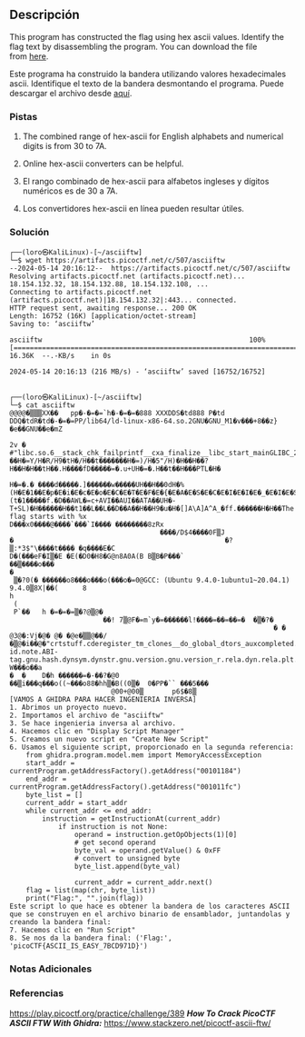 ## Descripción
This program has constructed the flag using hex ascii values. Identify the flag text by disassembling the program. You can download the file from [here](https://artifacts.picoctf.net/c/507/asciiftw).

Este programa ha construido la bandera utilizando valores hexadecimales ascii. Identifique el texto de la bandera desmontando el programa. Puede descargar el archivo desde [aquí](https://artifacts.picoctf.net/c/507/asciiftw).
### Pistas
1. The combined range of hex-ascii for English alphabets and numerical digits is from 30 to 7A.
2. Online hex-ascii converters can be helpful.

1. El rango combinado de hex-ascii para alfabetos ingleses y dígitos numéricos es de 30 a 7A.
2. Los convertidores hex-ascii en línea pueden resultar útiles.
### Solución
```
┌──(loro㉿KaliLinux)-[~/asciiftw]
└─$ wget https://artifacts.picoctf.net/c/507/asciiftw                                         
--2024-05-14 20:16:12--  https://artifacts.picoctf.net/c/507/asciiftw
Resolving artifacts.picoctf.net (artifacts.picoctf.net)... 18.154.132.32, 18.154.132.88, 18.154.132.108, ...
Connecting to artifacts.picoctf.net (artifacts.picoctf.net)|18.154.132.32|:443... connected.
HTTP request sent, awaiting response... 200 OK
Length: 16752 (16K) [application/octet-stream]
Saving to: ‘asciiftw’

asciiftw                                                   100%[========================================================================================================================================>]  16.36K  --.-KB/s    in 0s      

2024-05-14 20:16:13 (216 MB/s) - ‘asciiftw’ saved [16752/16752]

                                                                                                                                                                                                                                            
┌──(loro㉿KaliLinux)-[~/asciiftw]
└─$ cat asciiftw         
@@@@�▒▒▒XX��   pp�-�=�=`h�-�=�=�888 XXXDDS�td888 P�td      DDQ�tdR�td�-�=�=PP/lib64/ld-linux-x86-64.so.2GNU�GNU_M1�v���+8��z}�e��GNU��e�mZ 
                                                                                                                                           2v � #"libc.so.6__stack_chk_failprintf__cxa_finalize__libc_start_mainGLIBC_2.2.5GLIBC_2.4_ITM_der�H�=��2/��H�=Y/H�R/H9�tH�/H��t�������H�=)/H�5"/H)�H��H��?H��H�H��tH��.H����fD�����=�.u+UH�=�.H��t��H���PTL�H�
                                                                                                 H�=�.� ����d�����.]������w�����UH��H��0dH�%(H�E�1��E�p�E�i�E�c�E�o�E�C�E�T�E�F�E�{�E�A�E�S�E�C�E�I�E�I�E�_�E�I�E�S�E�_�E�E�E�A�E�S�E�Y�E�_���V����H�E�dH3%(t�1�����f.�D��AWL�=c+AVI��AUI��ATA��UH�-T+SL)�H������H��t1��L��L��D��A��H��H9�u�H�[]A\A]A^A_�ff.������H�H��The flag starts with %x
D���x0����@����`���`I���� ��������8zRx
                                     ����/D$4����0F▒J
�                                                    �?▒:*3$"\����t���� �q����E�C
D�(���eF�I▒�E �E(�D0�H8�G@n8A0A(B B▒B�P���` 
��▒����o���
�
 ▒�?0(� ������o8���o���o(���o�=0@GCC: (Ubuntu 9.4.0-1ubuntu1~20.04.1) 9.4.0▒8X|��(      8
h
 (
 P`��   h �=�=�=▒�?@▒@�
                       ��! 7▒@F�=m`y�=������l!����=��=��=�  �▒�?�
                                                                 � � @3@�:Vj�@� @� �@e�▒▒@��/�▒@�i��@�"crtstuff.cderegister_tm_clones__do_global_dtors_auxcompleted.8061__do_global_dtors_aux_fini_array_entryframe_dummy__frame_dummy_init_array_entryasciiftw.c__FRAME_END____init_array_end_DYNAMIC__init_array_start__GNU_EH_FRAME_HDR_GLOBAL_OFFSET_TABLE___libc_csu_fini_ITM_deregisterTMCloneTable_edata__stack_chk_fail@@GLIBC_2.4printf@@GLIBC_2.2.5__libc_start_main@@GLIBC_2.2.5__data_start__gmon_start____dso_handle_IO_stdin_used__libc_csu_init__bss_startmain__TMC_END___ITM_registerTMCloneTable__cxa_finalize@@GLIBC_2.2.5.symtab.strtab.shstrtab.interp.note.gnu.property.note.gnu.build-id.note.ABI-tag.gnu.hash.dynsym.dynstr.gnu.version.gnu.version_r.rela.dyn.rela.plt.init.plt.got.plt.sec.text.fini.rodata.eh_frame_hdr.eh_frame.init_array.fini_array.dynamic.data.bss.comment▒▒#886XX$I|| W���o��a
�  �    D�h ������=�-��?�@0                                                                                                                                                               ��▒i���q���o((~���o88�hh▒�B((0▒�  0�PP�`` ���5���
                         @00+@00▒       p6$�8▒  
[VAMOS A GHIDRA PARA HACER INGENIERIA INVERSA]
1. Abrimos un proyecto nuevo.
2. Importamos el archivo de "asciiftw"
3. Se hace ingenieria inversa al archivo.
4. Hacemos clic en "Display Script Manager"
5. Creamos un nuevo script en "Create New Script"
6. Usamos el siguiente script, proporcionado en la segunda referencia:
	from ghidra.program.model.mem import MemoryAccessException 
	start_addr = currentProgram.getAddressFactory().getAddress("00101184") 
	end_addr = currentProgram.getAddressFactory().getAddress("001011fc") 
	byte_list = [] 
	current_addr = start_addr 
	while current_addr <= end_addr: 
		instruction = getInstructionAt(current_addr) 
			if instruction is not None: 
				operand = instruction.getOpObjects(1)[0] 
				# get second operand 
				byte_val = operand.getValue() & 0xFF 
				# convert to unsigned byte 
				byte_list.append(byte_val) 
				
				current_addr = current_addr.next() 
	flag = list(map(chr, byte_list)) 
	print("Flag:", "".join(flag))
Este script lo que hace es obtener la bandera de los caracteres ASCII que se construyen en el archivo binario de ensamblador, juntandolas y creando la bandera final:
7. Hacemos clic en "Run Script"
8. Se nos da la bandera final: ('Flag:', 'picoCTF{ASCII_IS_EASY_7BCD971D}')
```
### Notas Adicionales
### Referencias
https://play.picoctf.org/practice/challenge/389
***How To Crack PicoCTF ASCII FTW With Ghidra:*** https://www.stackzero.net/picoctf-ascii-ftw/